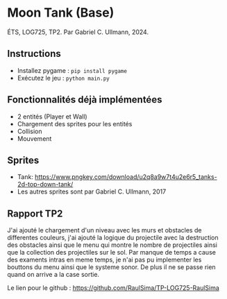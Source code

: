 # Moon Tank (Base)
ÉTS, LOG725, TP2. 
Par Gabriel C. Ullmann, 2024.

## Instructions
- Installez pygame : `pip install pygame`
- Exécutez le jeu : `python main.py`

## Fonctionnalités déjà implémentées
- 2 entités (Player et Wall)
- Chargement des sprites pour les entités
- Collision
- Mouvement

## Sprites
- Tank: https://www.pngkey.com/download/u2q8a9w7t4u2e6r5_tanks-2d-top-down-tank/
- Les autres sprites sont par Gabriel C. Ullmann, 2017


## Rapport TP2

J'ai ajouté le chargement d'un niveau avec les murs et obstacles de differentes couleurs, j'ai ajouté la logique du projectile avec la destruction des obstacles ainsi que le menu qui montre le nombre de projectiles ainsi que la collection des projectiles sur le sol. Par manque de temps a cause des examents intras en meme temps, je n'ai pas pu implementer les bouttons du menu ainsi que le systeme sonor. De plus il ne se passe rien quand on arrive a la case sortie.

Le lien pour le github : https://github.com/RaulSima/TP-LOG725-RaulSima